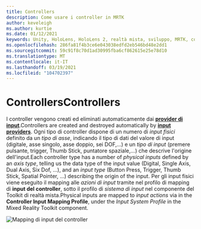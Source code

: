 ```yaml
---
title: Controllers
description: Come usare i controller in MRTK
author: keveleigh
ms.author: kurtie
ms.date: 01/12/2021
keywords: Unity, HoloLens, HoloLens 2, realtà mista, sviluppo, MRTK, controller,
ms.openlocfilehash: 286fa81f4b3ce6e043038edfd2eb546bd48e2dd1
ms.sourcegitcommit: 59c91f8c70d1ad30995fba6cf862615e25e78d10
ms.translationtype: MT
ms.contentlocale: it-IT
ms.lasthandoff: 03/19/2021
ms.locfileid: "104702397"
---
```

# <a name="controllers"></a><span data-ttu-id="91385-104">Controllers</span><span class="sxs-lookup"><span data-stu-id="91385-104">Controllers</span></span>

<span data-ttu-id="91385-105">I controller vengono creati ed eliminati automaticamente dai [**provider di input**](input-providers.md).</span><span class="sxs-lookup"><span data-stu-id="91385-105">Controllers are created and destroyed automatically by [**input providers**](input-providers.md).</span></span> <span data-ttu-id="91385-106">Ogni tipo di controller dispone di un numero di *input fisici* definito da un *tipo di asse*, indicando il tipo di dati del valore di input (digitale, asse singolo, asse doppio, sei DOF,...) e un *tipo di input* (premere pulsante, trigger, Thumb Stick, puntatore spaziale,...) che descrive l'origine dell'input.</span><span class="sxs-lookup"><span data-stu-id="91385-106">Each controller type has a number of *physical inputs* defined by an *axis type*, telling us the data type of the input value (Digital, Single Axis, Dual Axis, Six Dof, ...), and an *input type* (Button Press, Trigger, Thumb Stick, Spatial Pointer, ...) describing the origin of the input.</span></span> <span data-ttu-id="91385-107">Per gli input fisici viene eseguito il mapping alle *azioni di input* tramite nel profilo di mapping di **input del controller**, sotto il profilo di *sistema di input* nel componente del Toolkit di realtà mista.</span><span class="sxs-lookup"><span data-stu-id="91385-107">Physical inputs are mapped to *input actions* via in the **Controller Input Mapping Profile**, under the *Input System Profile* in the Mixed Reality Toolkit component.</span></span>

![Mapping di input del controller](../images/input/ControllerInputMapping.png)